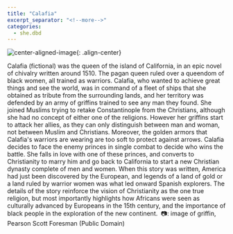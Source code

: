 ```yaml
---
title: "Calafia"
excerpt_separator: "<!--more-->"
categories:
  - she.dbd
---
```



![center-aligned-image](https://cdn.pixabay.com/photo/2020/10/26/16/56/man-5687861_1280.png){: .align-center}


Calafia (fictional) was the queen of the island of California, in an epic novel of chivalry written around 1510. The pagan queen ruled over a queendom of black women, all trained as warriors. Calafia, who wanted to achieve great things and see the world, was in command of a fleet of ships that she obtained as tribute from the surrounding lands, and her territory was defended by an army of griffins trained to see any man they found. She joined Muslims trying to retake Constantinople from the Christians, although she had no concept of either one of the religions. However her griffins start to attack her allies, as they can only distinguish between man and woman, not between Muslim and Christians. Moreover, the golden armors that Calafia's warriors are wearing are too soft to protect against arrows. Calafia decides to face the enemy princes in single combat to decide who wins the battle. She falls in love with one of these princes, and converts to Christianity to marry him and go back to California to start a new Christian dynasty complete of men and women.⁠
When this story was written, America had just been discovered by the European, and legends of a land of gold or a land ruled by warrior women was what led onward Spanish explorers. The details of the story reinforce the vision of Christianity as the one true religion, but most importantly highlights how Africans were seen as culturally advanced by Europeans in the 15th century, and the importance of black people in the exploration of the new continent.⁠
⁠
📷: image of griffin, Pearson Scott Foresman (Public Domain)⁠
